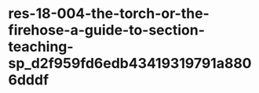 # res-18-004-the-torch-or-the-firehose-a-guide-to-section-teaching-sp_d2f959fd6edb43419319791a8806dddf